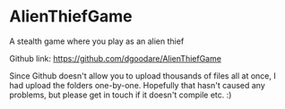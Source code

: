 # AlienThiefGame
A stealth game where you play as an alien thief

Github link: https://github.com/dgoodare/AlienThiefGame

Since Github doesn't allow you to upload thousands of files all at once, I had upload the folders one-by-one. 
Hopefully that hasn't caused any problems, but please get in touch if it doesn't compile etc. :)
